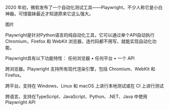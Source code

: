 2020 年初，微软发布了一个自动化测试工具——Playwright，不少人称它是小白神器。可惜猿妹最近才知道原来它这么强大。


图片



Playwright是针对Python语言的纯自动化工具，它可以通过单个API自动执行Chromium，Firefox 和 WebKit 浏览器，连代码都不用写，就能实现自动化功能。

Playwright具有以下功能特性：
任何浏览器 • 任何平台 • 一个 API

跨浏览器。Playwright 支持所有现代渲染引擎，包括 Chromium、WebKit 和 Firefox。

跨平台。支持在 Windows、Linux 和 macOS 上进行本地测试或在 CI 上进行测试

跨语言。支持在TypeScript、JavaScript、Python、.NET、Java 中使用 Playwright API